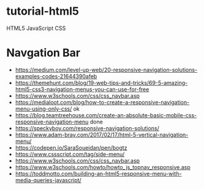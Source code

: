 # tutorial-html5
HTML5 JavaScript CSS

# Navgation Bar
- https://medium.com/level-up-web/20-responsive-navigation-solutions-examples-codes-21644390afeb
- https://themehunt.com/blog/19-web-tips-and-tricks/69-5-amazing-html5-css3-navigation-menus-you-can-use-for-free
- https://www.w3schools.com/css/css_navbar.asp
- https://medialoot.com/blog/how-to-create-a-responsive-navigation-menu-using-only-css/   ok
- https://blog.teamtreehouse.com/create-an-absolute-basic-mobile-css-responsive-navigation-menu done
- https://speckyboy.com/responsive-navigation-solutions/
- https://www.adam-bray.com/2017/02/17/html-5-vertical-navigation-menu/
- https://codepen.io/SaraSoueidan/pen/bogtz
- https://www.cssscript.com/tag/side-menu/
- https://www.w3schools.com/css/css_navbar.asp
- https://www.w3schools.com/howto/howto_js_topnav_responsive.asp
- https://toddmotto.com/building-an-html5-responsive-menu-with-media-queries-javascript/